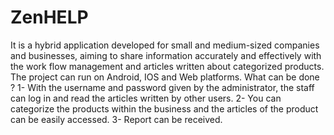 # ZenHELP
It is a hybrid application developed for small and medium-sized companies and businesses, aiming to share information accurately and effectively with the work flow management and articles written about categorized products. The project can run on Android, IOS and Web platforms. What can be done ? 1- With the username and password given by the administrator, the staff can log in and read the articles written by other users. 2- You can categorize the products within the business and the articles of the product can be easily accessed. 3- Report can be received.

